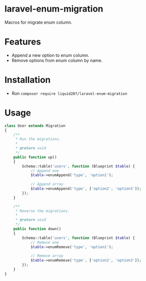 # laravel-enum-migration
Macros for migrate enum column.

# Features

* Append a new option to enum column.
* Remove options from enum column by name.

# Installation

* Run `composer require liquid207/laravel-enum-migration`

# Usage

```php
class User extends Migration
{
    /**
     * Run the migrations.
     *
     * @return void
     */
    public function up()
    {
        Schema::table('users', function (Blueprint $table) {
            // Append one
            $table->enumAppend('type', 'option1');
            
            // Append array
            $table->enumAppend('type', ['option2', 'option3']);
        });
    }

    /**
     * Reverse the migrations.
     *
     * @return void
     */
    public function down()
    {
        Schema::table('users', function (Blueprint $table) {
            // Remove one
            $table->enumRemove('type', 'option1');
            
            // Remove array
            $table->enumRemove('type', ['option2', 'option3']);
        });
    }
}

```
